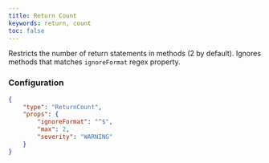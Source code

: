 ```yaml
---
title: Return Count
keywords: return, count
toc: false
---
```


Restricts the number of return statements in methods (2 by default). Ignores methods that matches `ignoreFormat` regex property.

### Configuration

```json
{
	"type": "ReturnCount",
	"props": {
        "ignoreFormat": "^$",
		"max": 2,
		"severity": "WARNING"
	}
}
```